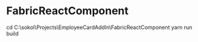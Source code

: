 ﻿# FabricReactComponent
cd C:\sokol\Projects\EmployeeCardAddIn\FabricReactComponent
yarn run build

